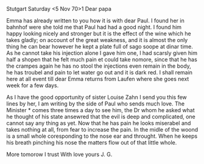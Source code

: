  Stutgart Saturday <5 Nov 70>1
Dear papa

Emma has already written to you how it is with dear Paul. I found her in bahnhof were she told me that Paul had had a good night. I found him happy looking nicely and stronger but it is the effect of the wine which he takes gladly; on account of the great weakness, and it is almost the only thing he can bear however he kept a plate full of sago soope at dinar time. As he cannot take his injection alone I gave him one, I had scarsly given him half a shopen that he felt much pain et could take nomore, since that he has the crampes again he has no stool the injections even remain in the body, he has troubel and pain to let water go out and it is dark red. 
I shall remain here at all event till dear Emma returns from Laufen where she goes next week for a few days.

As I have the good opportunity of sister Louise Zahn I send you this few lines by her, I am writing by the side of Paul who sends much love. The Minister <Mast>* comes three times a day to see him, the Dr whom he asked what he thought of his state ansewred that the evil is deep and complicated, one cannot say any thing as yet. Now that he has pain he looks miserabel and takes nothing at all, from fear to increase the pain. In the midle of the woond is a small whole coresponding to the nose ear and throught. When he keeps his breath pinching his nose the matters flow out of that little whole.

 More tomorow I trust
 With love yours J. G.

